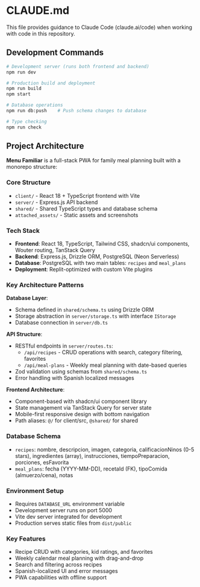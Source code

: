 # CLAUDE.md

This file provides guidance to Claude Code (claude.ai/code) when working with code in this repository.

## Development Commands

```bash
# Development server (runs both frontend and backend)
npm run dev

# Production build and deployment
npm run build
npm start

# Database operations
npm run db:push    # Push schema changes to database

# Type checking
npm run check
```

## Project Architecture

**Menu Familiar** is a full-stack PWA for family meal planning built with a monorepo structure:

### Core Structure
- `client/` - React 18 + TypeScript frontend with Vite
- `server/` - Express.js API backend
- `shared/` - Shared TypeScript types and database schema
- `attached_assets/` - Static assets and screenshots

### Tech Stack
- **Frontend**: React 18, TypeScript, Tailwind CSS, shadcn/ui components, Wouter routing, TanStack Query
- **Backend**: Express.js, Drizzle ORM, PostgreSQL (Neon Serverless)
- **Database**: PostgreSQL with two main tables: `recipes` and `meal_plans`
- **Deployment**: Replit-optimized with custom Vite plugins

### Key Architecture Patterns

**Database Layer**: 
- Schema defined in `shared/schema.ts` using Drizzle ORM
- Storage abstraction in `server/storage.ts` with interface `IStorage`
- Database connection in `server/db.ts`

**API Structure**:
- RESTful endpoints in `server/routes.ts`:
  - `/api/recipes` - CRUD operations with search, category filtering, favorites
  - `/api/meal-plans` - Weekly meal planning with date-based queries
- Zod validation using schemas from `shared/schema.ts`
- Error handling with Spanish localized messages

**Frontend Architecture**:
- Component-based with shadcn/ui component library
- State management via TanStack Query for server state
- Mobile-first responsive design with bottom navigation
- Path aliases: `@/` for client/src, `@shared/` for shared

### Database Schema
- `recipes`: nombre, descripcion, imagen, categoria, calificacionNinos (0-5 stars), ingredientes (array), instrucciones, tiempoPreparacion, porciones, esFavorita
- `meal_plans`: fecha (YYYY-MM-DD), recetaId (FK), tipoComida (almuerzo/cena), notas

### Environment Setup
- Requires `DATABASE_URL` environment variable
- Development server runs on port 5000
- Vite dev server integrated for development
- Production serves static files from `dist/public`

### Key Features
- Recipe CRUD with categories, kid ratings, and favorites
- Weekly calendar meal planning with drag-and-drop
- Search and filtering across recipes
- Spanish-localized UI and error messages
- PWA capabilities with offline support